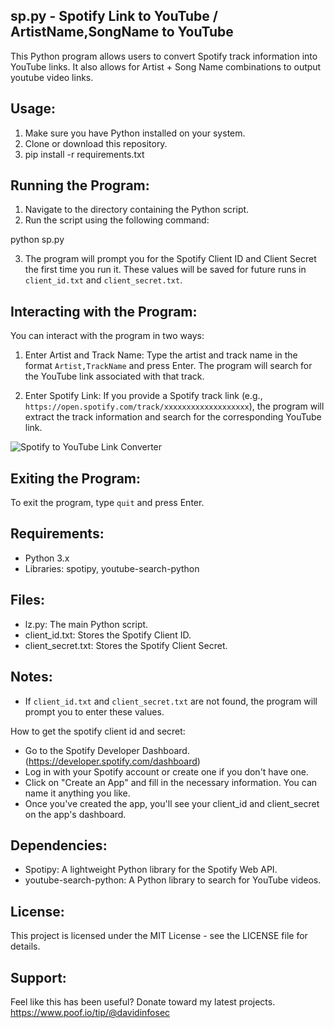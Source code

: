 ## sp.py - Spotify Link to YouTube / ArtistName,SongName to YouTube

This Python program allows users to convert Spotify track information into YouTube links. It also allows for Artist + Song Name combinations to output youtube video links.

## Usage:

1. Make sure you have Python installed on your system.
2. Clone or download this repository.
3. pip install -r requirements.txt

## Running the Program:

1. Navigate to the directory containing the Python script.
2. Run the script using the following command:

python sp.py

3. The program will prompt you for the Spotify Client ID and Client Secret the first time you run it. These values will be saved for future runs in `client_id.txt` and `client_secret.txt`.



## Interacting with the Program:

You can interact with the program in two ways:

1. Enter Artist and Track Name: Type the artist and track name in the format `Artist,TrackName` and press Enter. The program will search for the YouTube link associated with that track.

2. Enter Spotify Link: If you provide a Spotify track link (e.g., `https://open.spotify.com/track/xxxxxxxxxxxxxxxxxxx`), the program will extract the track information and search for the corresponding YouTube link.

![Spotify to YouTube Link Converter](https://i.imgur.com/GqCPCXE.png)


## Exiting the Program:

To exit the program, type `quit` and press Enter.

## Requirements:

- Python 3.x
- Libraries: spotipy, youtube-search-python

## Files:

- lz.py: The main Python script.
- client_id.txt: Stores the Spotify Client ID.
- client_secret.txt: Stores the Spotify Client Secret.

## Notes:

- If `client_id.txt` and `client_secret.txt` are not found, the program will prompt you to enter these values.

How to get the spotify client id and secret:
- Go to the Spotify Developer Dashboard. (https://developer.spotify.com/dashboard)
- Log in with your Spotify account or create one if you don't have one.
- Click on "Create an App" and fill in the necessary information. You can name it anything you like.
- Once you've created the app, you'll see your client_id and client_secret on the app's dashboard.

## Dependencies:

- Spotipy: A lightweight Python library for the Spotify Web API.
- youtube-search-python: A Python library to search for YouTube videos.

## License:

This project is licensed under the MIT License - see the LICENSE file for details.


## Support:

Feel like this has been useful? Donate toward my latest projects. https://www.poof.io/tip/@davidinfosec
